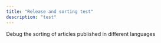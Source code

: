 ```yaml
---
title: "Release and sorting test"
description: "test"
---
```


Debug the sorting of articles published in different languages